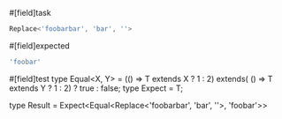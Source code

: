 #[field]task
```ts
Replace<'foobarbar', 'bar', ''>
```

#[field]expected
```ts
'foobar'
```

#[field]test
type Equal<X, Y> = (<T>() => T extends X ? 1 : 2) extends(
    <T>() => T extends Y ? 1 : 2) ? true : false;
type Expect<T extends true> = T;

type Result = Expect<Equal<Replace<'foobarbar', 'bar', ''>, 'foobar'>>
